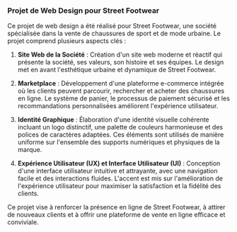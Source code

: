 

### Projet de Web Design pour Street Footwear

Ce projet de web design a été réalisé pour Street Footwear, une société spécialisée dans la vente de chaussures de sport et de mode urbaine. Le projet comprend plusieurs aspects clés :

1. **Site Web de la Société** : Création d'un site web moderne et réactif qui présente la société, ses valeurs, son histoire et ses équipes. Le design met en avant l'esthétique urbaine et dynamique de Street Footwear.

2. **Marketplace** : Développement d'une plateforme e-commerce intégrée où les clients peuvent parcourir, rechercher et acheter des chaussures en ligne. Le système de panier, le processus de paiement sécurisé et les recommandations personnalisées améliorent l'expérience utilisateur.

3. **Identité Graphique** : Élaboration d'une identité visuelle cohérente incluant un logo distinctif, une palette de couleurs harmonieuse et des polices de caractères adaptées. Ces éléments sont utilisés de manière uniforme sur l'ensemble des supports numériques et physiques de la marque.

4. **Expérience Utilisateur (UX) et Interface Utilisateur (UI)** : Conception d'une interface utilisateur intuitive et attrayante, avec une navigation facile et des interactions fluides. L'accent est mis sur l'amélioration de l'expérience utilisateur pour maximiser la satisfaction et la fidélité des clients.

Ce projet vise à renforcer la présence en ligne de Street Footwear, à attirer de nouveaux clients et à offrir une plateforme de vente en ligne efficace et conviviale.


